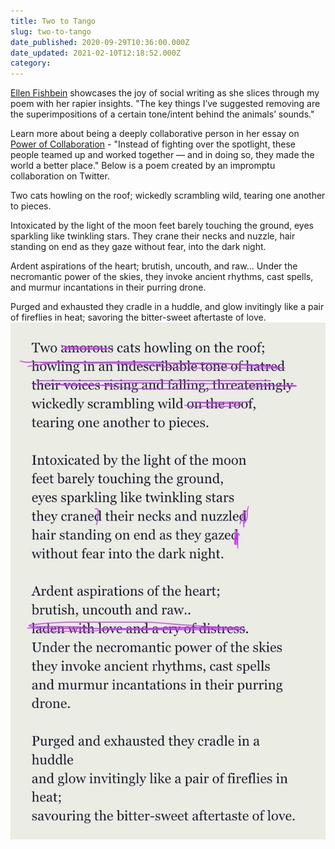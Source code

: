 ```yaml
---
title: Two to Tango
slug: two-to-tango
date_published: 2020-09-29T10:36:00.000Z
date_updated: 2021-02-10T12:18:52.000Z
category: 
---
```

[Ellen Fishbein](https://ellenrhymes.com) showcases the joy of social writing as she slices through my poem with her rapier insights. "The key things I’ve suggested removing are the superimpositions of a certain tone/intent behind the animals’ sounds."

Learn more about being a deeply collaborative person in her essay on [Power of Collaboration](https://ellenrhymes.com/collaboration/) - "Instead of fighting over the spotlight, these people teamed up and worked together — and in doing so, they made the world a better place." Below is a poem created by an impromptu collaboration on Twitter.

Two cats howling on the roof;
wickedly scrambling wild,
tearing one another to pieces.

Intoxicated by the light of the moon
feet barely touching the ground,
eyes sparkling like twinkling stars.
They crane their necks and nuzzle,
hair standing on end as they gaze
without fear, into the dark night.

Ardent aspirations of the heart;
brutish, uncouth, and raw...
Under the necromantic power of the skies,
they invoke ancient rhythms, cast spells,
and murmur incantations
in their purring drone.

Purged and exhausted they cradle in a huddle,
and glow invitingly like a pair of fireflies in heat;
savoring the bitter-sweet aftertaste of love.
![](/assets/images/poetry-jugalbandhi.jpg)
